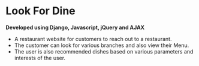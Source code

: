 # Look For Dine

<strong>Developed using Django, Javascript, jQuery and AJAX</strong>

<ul>
 <li>A restaurant website for customers to reach out to a restaurant.</li>
 <li>The customer can look for various branches and also view their Menu.</li>
 <li>The user is also recommended dishes based on various parameters and interests of the user.</li>
</ul>
